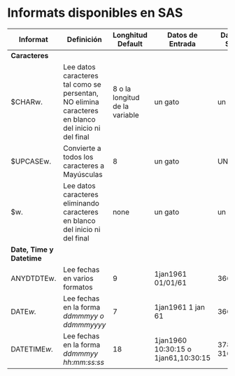 Informats disponibles en SAS
============================

**Informat** | **Definición** | **Longhitud Default** | **Datos de Entrada** | **Datos de Salida** | **Ejemplo de Input**
--- | --- | --- | --- | --- | ---
**Caracteres** |
$CHARw. | Lee datos caracteres tal como se persentan, NO elimina caracteres en blanco del inicio ni del final | 8 o la longitud de la variable |   un gato  |   un gato | INPUT variable *$CHAR10.*
$UPCASEw. | Convierte a todos los caracteres a Mayúsculas | 8 | un gato | UN GATO | INPUT variable *$UPCASE10.*
$w. | Lee datos caracteres eliminando caracteres en blanco del inicio ni del final | none |   un gato | un gato | INPUT variable *$10.*
**Date, Time y Datetime** |
ANYDTDTEw. | Lee fechas en varios formatos | 9 | 1jan1961 01/01/61 | 366 366 | INPUT variable ANYDTDTE10.
DATE*w.* | Lee fechas en la forma *ddmmmyy o ddmmmyyyy* | 7 | 1jan1961 1 jan 61 | 366 366 | INPUT variable DATE10.
DATETIME*w.* | Lee fechas en la forma *ddmmmyy hh:mm:ss:ss* | 18 | 1jan1960 10:30:15 o 1jan61,10:30:15 | 37815 31660215 | INPUT variable DATETIME18.
